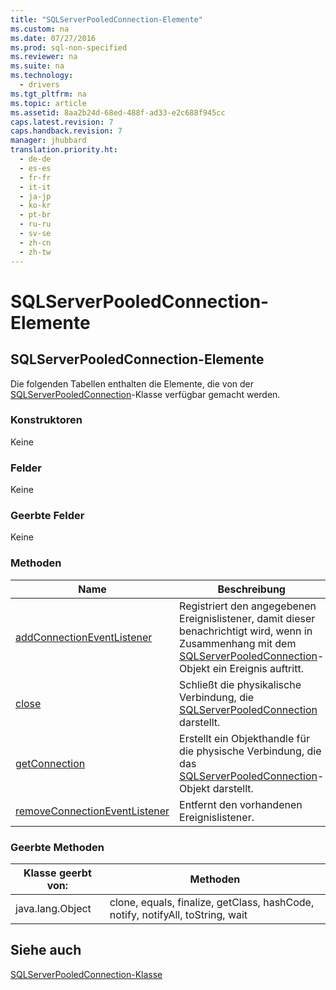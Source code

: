 ```yaml
---
title: "SQLServerPooledConnection-Elemente"
ms.custom: na
ms.date: 07/27/2016
ms.prod: sql-non-specified
ms.reviewer: na
ms.suite: na
ms.technology: 
  - drivers
ms.tgt_pltfrm: na
ms.topic: article
ms.assetid: 8aa2b24d-68ed-488f-ad33-e2c688f945cc
caps.latest.revision: 7
caps.handback.revision: 7
manager: jhubbard
translation.priority.ht: 
  - de-de
  - es-es
  - fr-fr
  - it-it
  - ja-jp
  - ko-kr
  - pt-br
  - ru-ru
  - sv-se
  - zh-cn
  - zh-tw
---
```

# SQLServerPooledConnection-Elemente
    
## SQLServerPooledConnection\-Elemente  
 Die folgenden Tabellen enthalten die Elemente, die von der [SQLServerPooledConnection](../content/SQLServerPooledConnection-Class.md)\-Klasse verfügbar gemacht werden.  
  
### Konstruktoren  
 Keine  
  
### Felder  
 Keine  
  
### Geerbte Felder  
 Keine  
  
### Methoden  
  
|Name|Beschreibung|  
|----------|------------------|  
|[addConnectionEventListener](../content/addConnectionEventListener-Method--SQLServerPooledConnection-.md)|Registriert den angegebenen Ereignislistener, damit dieser benachrichtigt wird, wenn in Zusammenhang mit dem [SQLServerPooledConnection](../content/SQLServerPooledConnection-Class.md)\-Objekt ein Ereignis auftritt.|  
|[close](../content/close-Method--SQLServerPooledConnection-.md)|Schließt die physikalische Verbindung, die [SQLServerPooledConnection](../content/SQLServerPooledConnection-Class.md) darstellt.|  
|[getConnection](../content/getConnection-Method--SQLServerPooledConnection-.md)|Erstellt ein Objekthandle für die physische Verbindung, die das [SQLServerPooledConnection](../content/SQLServerPooledConnection-Class.md)\-Objekt darstellt.|  
|[removeConnectionEventListener](../content/removeConnectionEventListener-Method--SQLServerPooledConnection-.md)|Entfernt den vorhandenen Ereignislistener.|  
  
### Geerbte Methoden  
  
|Klasse geerbt von:|Methoden|  
|------------------------|--------------|  
|java.lang.Object|clone, equals, finalize, getClass, hashCode, notify, notifyAll, toString, wait|  
  
## Siehe auch  
 [SQLServerPooledConnection-Klasse](../content/SQLServerPooledConnection-Class.md)  
  
  